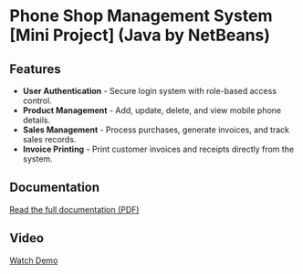 # Phone Shop Management System [Mini Project] (Java by NetBeans)

## Features
- **User Authentication** - Secure login system with role-based access control.
- **Product Management** - Add, update, delete, and view mobile phone details.
- **Sales Management** - Process purchases, generate invoices, and track sales records.
- **Invoice Printing** - Print customer invoices and receipts directly from the system.

## Documentation
[Read the full documentation (PDF)](https://github.com/gunsupm/Java/blob/a6601d1a76b573a59593187a8af4cc8fec9e274f/%E0%B8%A3%E0%B8%B9%E0%B8%9B%E0%B9%80%E0%B8%A5%E0%B9%88%E0%B8%A1%E0%B8%A3%E0%B8%B2%E0%B8%A2%E0%B8%87%E0%B8%B2%E0%B8%99%E0%B8%A3%E0%B9%89%E0%B8%B2%E0%B8%99%E0%B8%82%E0%B8%B2%E0%B8%A2%E0%B8%A1%E0%B8%B7%E0%B8%AD%E0%B8%96%E0%B8%B7%E0%B8%AD-%E0%B8%9B%E0%B8%A7%E0%B8%84.pdf)

## Video
[Watch Demo](https://github.com/username/repo-name/raw/main/demo.mp4)

